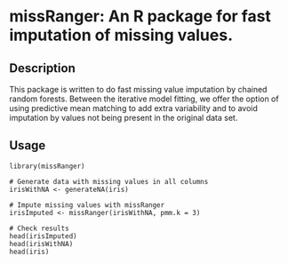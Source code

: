 # missRanger: An R package for fast imputation of missing values.

## Description
This package is written to do fast missing value imputation by chained random forests. Between the iterative model fitting, we offer the option of using predictive mean matching to add extra variability and to avoid imputation by values not being present in the original data set.

## Usage

```
library(missRanger)

# Generate data with missing values in all columns
irisWithNA <- generateNA(iris)

# Impute missing values with missRanger
irisImputed <- missRanger(irisWithNA, pmm.k = 3)

# Check results
head(irisImputed)
head(irisWithNA)
head(iris)
```

